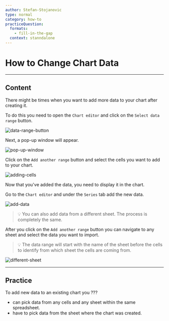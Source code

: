 ```yaml
---
author: Stefan-Stojanovic
type: normal
category: how-to
practiceQuestion:
  formats:
    - fill-in-the-gap
  context: stanndalone
---
```


# How to Change Chart Data


---

## Content
 
There might be times when you want to add more data to your chart after creating it.

To do this you need to open the `Chart editor` and click on the `Select data range` button.

![data-range-button](https://img.enkipro.com/afd5b73d0f78ecf13b1398271120b703.png)

Next, a pop-up window will appear.

![pop-up-window](https://img.enkipro.com/0f479f78ca3db3a4ef3ac5f41116b802.png)

Click on the `Add another range` button and select the cells you want to add to your chart.

![adding-cells](https://img.enkipro.com/fb5f7fa2d26eec8678c1ccd00ff1c1e2.gif)

Now that you've added the data, you need to display it in the chart.

Go to the `Chart editor` and under the `Series` tab add the new data.

![add-data](https://img.enkipro.com/4eead76d50845348387de7a0539efcb5.gif)

> 💡 You can also add data from a different sheet. The process is completely the same. 

After you click on the `Add another range` button you can navigate to any sheet and select the data you want to import. 

> 💡 The data range will start with the name of the sheet before the cells to identify from which sheet the cells are coming from.

![different-sheet](https://img.enkipro.com/ec415503b47e9a32facc1c16d25f981f.gif)


---

## Practice

To add new data to an existing chart you ???

- can pick data from any cells and any sheet within the same spreadsheet.
- have to pick data from the sheet where the chart was created.
